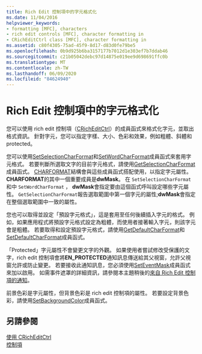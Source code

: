```yaml
---
title: Rich Edit 控制項中的字元格式化
ms.date: 11/04/2016
helpviewer_keywords:
- formatting [MFC], characters
- rich edit controls [MFC], character formatting in
- CRichEditCtrl class [MFC], character formatting in
ms.assetid: c80f4305-75ad-45f9-8d17-d83d0fe79be5
ms.openlocfilehash: 0b9d925b6ba3157177b7012d1e303ef7b7ddab46
ms.sourcegitcommit: c21b05042debc97d14875e019ee9d698691ffc0b
ms.translationtype: MT
ms.contentlocale: zh-TW
ms.lasthandoff: 06/09/2020
ms.locfileid: "84624940"
---
```

# <a name="character-formatting-in-rich-edit-controls"></a>Rich Edit 控制項中的字元格式化

您可以使用 rich edit 控制項（[CRichEditCtrl](reference/cricheditctrl-class.md)）的成員函式來格式化字元，並取出格式資訊。 針對字元，您可以指定字樣、大小、色彩和效果，例如粗體、斜體和 protected。

您可以使用[SetSelectionCharFormat](reference/cricheditctrl-class.md#setselectioncharformat)和[SetWordCharFormat](reference/cricheditctrl-class.md#setwordcharformat)成員函式來套用字元格式。 若要判斷所選取文字的目前字元格式，請使用[GetSelectionCharFormat](reference/cricheditctrl-class.md#getselectioncharformat)成員函式。 [CHARFORMAT](/windows/win32/api/richedit/ns-richedit-charformata)結構會與這些成員函式搭配使用，以指定字元屬性。 **CHARFORMAT**的其中一個重要成員是**dwMask**。 在 `SetSelectionCharFormat` 和中 `SetWordCharFormat` ， **dwMask**會指定要由這個函式呼叫設定哪些字元屬性。 `GetSelectionCharFormat`報告選取範圍中第一個字元的屬性;**dwMask**會指定在整個選取範圍中一致的屬性。

您也可以取得並設定「預設字元格式」，這是套用至任何後續插入字元的格式。 例如，如果應用程式將預設字元格式設定為粗體，而使用者接著輸入字元，則該字元會是粗體。 若要取得和設定預設字元格式，請使用[GetDefaultCharFormat](reference/cricheditctrl-class.md#getdefaultcharformat)和[SetDefaultCharFormat](reference/cricheditctrl-class.md#setdefaultcharformat)成員函式。

「Protected」字元屬性不會變更文字的外觀。 如果使用者嘗試修改受保護的文字，rich edit 控制項會將**EN_PROTECTED**通知訊息傳送給其父視窗，允許父視窗允許或防止變更。 若要接收此通知訊息，您必須使用[SetEventMask](reference/cricheditctrl-class.md#seteventmask)成員函式來加以啟用。 如需事件遮罩的詳細資訊，請參閱本主題稍後的[來自 Rich Edit 控制項的通知](notifications-from-a-rich-edit-control.md)。

前景色彩是字元屬性，但背景色彩是 rich edit 控制項的屬性。 若要設定背景色彩，請使用[SetBackgroundColor](reference/cricheditctrl-class.md#setbackgroundcolor)成員函式。

## <a name="see-also"></a>另請參閱

[使用 CRichEditCtrl](using-cricheditctrl.md)<br/>
[控制項](controls-mfc.md)
